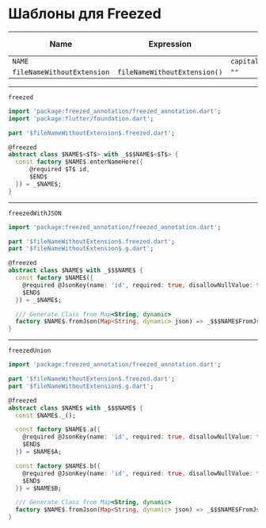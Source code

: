 # Шаблоны для Freezed
  
  
| Name                       | Expression                   | Default value                                       | Skip if defined |
|----------------------------|------------------------------|-----------------------------------------------------|-----------------|
| `NAME`                     |                              | `capitalize(camelCase(fileNameWithoutExtension()))` |                 |
| `fileNameWithoutExtension` | `fileNameWithoutExtension()` | `""`                                                | `x`             |

  
---
  
`freezed`
```dart
import 'package:freezed_annotation/freezed_annotation.dart';
import 'package:flutter/foundation.dart';

part '$fileNameWithoutExtension$.freezed.dart';

@freezed
abstract class $NAME$<$T$> with _$$$NAME$<$T$> {
  const factory $NAME$.enterNameHere({
      @required $T$ id,
      $END$
  }) = _$NAME$;
}
```
---
  
`freezedWithJSON`
```dart
import 'package:freezed_annotation/freezed_annotation.dart';

part '$fileNameWithoutExtension$.freezed.dart';
part '$fileNameWithoutExtension$.g.dart';

@freezed
abstract class $NAME$ with _$$$NAME$ {
  const factory $NAME$({
    @required @JsonKey(name: 'id', required: true, disallowNullValue: true) int id,
    $END$
  }) = _$NAME$;

  /// Generate Class from Map<String, dynamic>
  factory $NAME$.fromJson(Map<String, dynamic> json) => _$$$NAME$FromJson(json);
}
```
---
  
`freezedUnion`
```dart
import 'package:freezed_annotation/freezed_annotation.dart';

part '$fileNameWithoutExtension$.freezed.dart';
part '$fileNameWithoutExtension$.g.dart';

@freezed
abstract class $NAME$ with _$$$NAME$ {
  const $NAME$._();

  const factory $NAME$.a({
    @required @JsonKey(name: 'id', required: true, disallowNullValue: true) int id,
    $END$
  }) = $NAME$A;

  const factory $NAME$.b({
    @required @JsonKey(name: 'id', required: true, disallowNullValue: true) int id,
    $END$
  }) = $NAME$B;

  /// Generate Class from Map<String, dynamic>
  factory $NAME$.fromJson(Map<String, dynamic> json) => _$$$NAME$FromJson(json);
}
``` 
